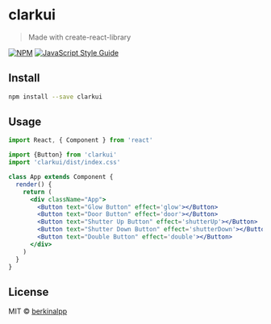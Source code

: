 # clarkui

> Made with create-react-library

[![NPM](https://img.shields.io/npm/v/clarkui.svg)](https://www.npmjs.com/package/clarkui) [![JavaScript Style Guide](https://img.shields.io/badge/code_style-standard-brightgreen.svg)](https://standardjs.com)

## Install

```bash
npm install --save clarkui
```

## Usage

```jsx
import React, { Component } from 'react'

import {Button} from 'clarkui'
import 'clarkui/dist/index.css'

class App extends Component {
  render() {
    return (
      <div className="App">
        <Button text="Glow Button" effect='glow'></Button>
        <Button text="Door Button" effect='door'></Button>
        <Button text="Shutter Up Button" effect='shutterUp'></Button>
        <Button text="Shutter Down Button" effect='shutterDown'></Button>
        <Button text="Double Button" effect='double'></Button>
      </div>
    ) 
  }
}
```

## License

MIT © [berkinalpp](https://github.com/berkinalpp)
